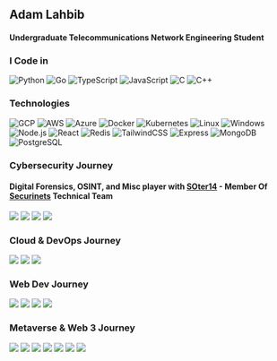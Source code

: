 <html><head>
<link rel="stylesheet" href="./style.css" />
<h2>Adam Lahbib</h2>
<h4>Undergraduate Telecommunications Network Engineering Student</h4>
  </head>
<body>

### I Code in

![Python](https://img.shields.io/badge/-Python-000?&logo=Python&style=for-the-badge)
![Go](https://img.shields.io/badge/-Go-000?&logo=Go&style=for-the-badge)
![TypeScript](https://img.shields.io/badge/-TypeScript-000?&logo=TypeScript&style=for-the-badge)
![JavaScript](https://img.shields.io/badge/-JavaScript-000?&logo=JavaScript&style=for-the-badge)
![C](https://img.shields.io/badge/-C-000?&logo=C&style=for-the-badge)
![C++](https://img.shields.io/badge/-C++-000?&logo=c%2b%2b&logoColor=00599C&style=for-the-badge)

### Technologies
  
![GCP](https://img.shields.io/badge/-GCP-000?style=for-the-badge&logo=google-cloud)
![AWS](https://img.shields.io/badge/-AWS-000?&logo=Amazon-AWS&logoColor=F90&style=for-the-badge)
![Azure](https://img.shields.io/badge/-Azure-000?&logo=Microsoft-Azure&style=for-the-badge)
![Docker](https://img.shields.io/badge/-Docker-000?&logo=Docker&style=for-the-badge)
![Kubernetes](https://img.shields.io/badge/-Kubernetes-000?&logo=Kubernetes&style=for-the-badge)
![Linux](https://img.shields.io/badge/-Linux-000?&logo=Linux&style=for-the-badge)
![Windows](https://img.shields.io/badge/-Windows-000?&logo=Windows&style=for-the-badge)
![Node.js](https://img.shields.io/badge/-Node.js-000?&logo=node.js&style=for-the-badge)
![React](https://img.shields.io/badge/-React-000?&logo=React&style=for-the-badge)
![Redis](https://img.shields.io/badge/-Redis-000?&logo=Redis&style=for-the-badge)
![TailwindCSS](https://img.shields.io/badge/-Tailwind-000?&logo=tailwindcss&style=for-the-badge)
![Express](https://img.shields.io/badge/-Express-000?&logo=express&style=for-the-badge)
![MongoDB](https://img.shields.io/badge/-MongoDB-000?&logo=mongodb&style=for-the-badge)
![PostgreSQL](https://img.shields.io/badge/-PostgreSQL-000?&logo=postgresql&style=for-the-badge)

### Cybersecurity Journey
  
<h4>
  
Digital Forensics, OSINT, and Misc player with [SOter14](https://soter14.tech) - Member Of [Securinets](https://securinets.tn) Technical Team
  
</h4>
  
[![](https://img.shields.io/badge/-🤠%20Ranked%20Top%2060%20in%20Cyberdefenders-000?style=for-the-badge)](https://cyberdefenders.org/profile/adamlahbib)
[![](https://img.shields.io/badge/-🚩%20Played%20in%20more%20than%2030%20CTFs-000?style=for-the-badge)](https://ctftime.org/team/194091)
[![](https://img.shields.io/badge/-🚩%20SOter14%20is%20ranked%20first%20%20in%20Tunisia%20and%20Top%2050%20globally-000?style=for-the-badge)](https://ctftime.org/team/194091)
[![](https://img.shields.io/badge/-🌎%20Check%204n6nk8s%20blog%20for%20Writeups-000?style=for-the-badge)](https://4n6nk8s.tech)

### Cloud & DevOps Journey
![](https://img.shields.io/badge/-☸%20Automating%20Webapp%20Deployments%20on%20Cloud%20with%20Kubernetes-000?style=for-the-badge)
![](https://img.shields.io/badge/-🐳%20DevOps%20Flow%20for%20MSA%20app-000?style=for-the-badge)
![](https://img.shields.io/badge/-☸%20MSA%20Deployment%20on%20AKS-000?style=for-the-badge)

### Web Dev Journey
![](https://img.shields.io/badge/-👁️%20INSAT's%20Techlens%20Club%20Website-000?style=for-the-badge)
![](https://img.shields.io/badge/-🪙%20Siporty%20Tipping%20Platform-000?style=for-the-badge)
![](https://img.shields.io/badge/-⚔️%20Participated%20in%20ACM's%20Battle%20Royale%20v1.0%20Development-000?style=for-the-badge)
![](https://img.shields.io/badge/-🌙%20Played%20in%20more%20than%2015%20Hackathons-000?style=for-the-badge)

### Metaverse & Web 3 Journey
![](https://img.shields.io/badge/-🛶%20Multiplayer%20Kayak%20Simulation%20For%20VR-000?style=for-the-badge)
![](https://img.shields.io/badge/-⚽%20Football%20Mini%20Game%20Prototype-000?style=for-the-badge)
![](https://img.shields.io/badge/-🌌%20Cosmos%20Simulation%20For%20Mixed%20Reality-000?style=for-the-badge)
![](https://img.shields.io/badge/-💎%20Sollectify%20NFT%20Marketplace-000?style=for-the-badge)
![](https://img.shields.io/badge/-🌞%20Solana%20Companion%20All%20in%20one%20Tools-000?style=for-the-badge)
![](https://img.shields.io/badge/-🦸%20Kang%20Protocol%20For%20the%20Multiverse-000?style=for-the-badge)
![](https://img.shields.io/badge/-🏫%20Eduverse%20Education%20in%20the%20Metaverse-000?style=for-the-badge)


  </body>
  </html>
